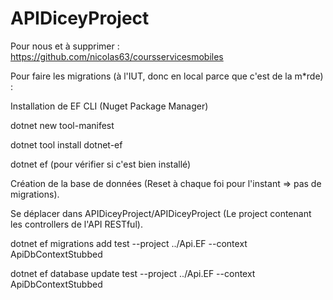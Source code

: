 # APIDiceyProject

Pour nous et à supprimer : 
https://github.com/nicolas63/coursservicesmobiles

Pour faire les migrations (à l'IUT, donc en local parce que c'est de la m*rde) :

Installation de EF CLI (Nuget Package Manager)

dotnet new tool-manifest 

dotnet tool install dotnet-ef

dotnet ef (pour vérifier si c'est bien installé)

Création de la base de données (Reset à chaque foi pour l'instant => pas de migrations).

Se déplacer dans APIDiceyProject/APIDiceyProject (Le project contenant les controllers de l'API RESTful).

dotnet ef migrations add test --project ../Api.EF --context ApiDbContextStubbed

dotnet ef database update test --project ../Api.EF --context ApiDbContextStubbed

